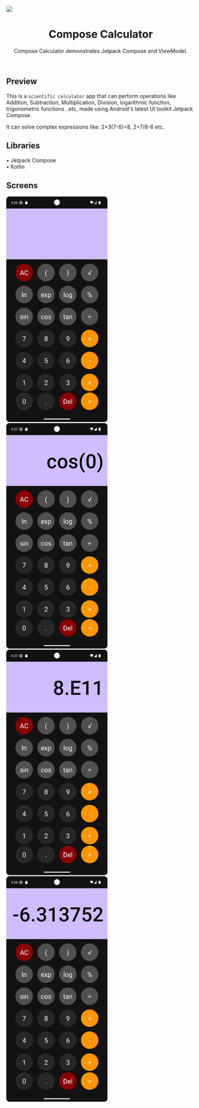 [![](https://jitpack.io/v/abbasalim/Android-Jetpack-Compose-Calculator-.svg)](https://jitpack.io/#abbasalim/Android-Jetpack-Compose-Calculator-)
<h1 align="center">Compose Calculator</h1>

<p align="center">  
Compose Calculator demonstrates Jetpack Compose and ViewModel.
</p>


</br>

## Preview
This is a `scientific calculator` app that can perform operations like Addition, Subtraction, Multiplication, Division, logarithmic function, trigonometric functions ..etc,  made using Android's  latest UI toolkit Jetpack Compose.

It can solve complex expressions like:       2×3(7-6)÷8, 2+7/8-6 etc.



## Libraries
• Jetpack Compose  
• Kotlin     

## Screens
<p float="left">
  <img src="https://github.com/AbdelkarimDouadjia/Compose-Calculator/blob/main/img/app1.png" height="600" width="270" >
  <img src="https://github.com/AbdelkarimDouadjia/Compose-Calculator/blob/main/img/app2.png" height="600" width="270" >
  <img src="https://github.com/AbdelkarimDouadjia/Compose-Calculator/blob/main/img/app3.png" height="600" width="270" >
  <img src="https://github.com/AbdelkarimDouadjia/Compose-Calculator/blob/main/img/app4.png" height="600" width="270" >
</p>

